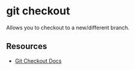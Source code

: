 # git checkout

Allows you to checkout to a new/different branch.

## Resources
- [Git Checkout Docs](https://git-scm.com/docs/git-checkout)